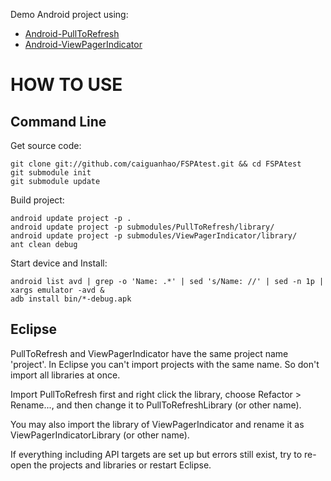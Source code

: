 Demo Android project using:

* [Android-PullToRefresh](https://github.com/chrisbanes/Android-PullToRefresh)
* [Android-ViewPagerIndicator](https://github.com/JakeWharton/Android-ViewPagerIndicator)

HOW TO USE
==========

Command Line
------------

Get source code:

    git clone git://github.com/caiguanhao/FSPAtest.git && cd FSPAtest
    git submodule init
    git submodule update

Build project:

    android update project -p .
    android update project -p submodules/PullToRefresh/library/
    android update project -p submodules/ViewPagerIndicator/library/
    ant clean debug

Start device and Install:

    android list avd | grep -o 'Name: .*' | sed 's/Name: //' | sed -n 1p | xargs emulator -avd &
    adb install bin/*-debug.apk

Eclipse
-------

PullToRefresh and ViewPagerIndicator have the same project name 'project'. In Eclipse you can't import projects with the same name. So don't import all libraries at once.

Import PullToRefresh first and right click the library, choose Refactor > Rename..., and then change it to PullToRefreshLibrary (or other name).

You may also import the library of ViewPagerIndicator and rename it as ViewPagerIndicatorLibrary (or other name).

If everything including API targets are set up but errors still exist, try to re-open the projects and libraries or restart Eclipse.